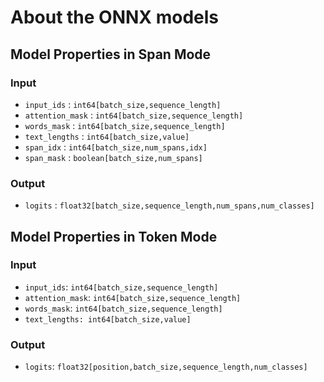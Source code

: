 # About the ONNX models

## Model Properties in Span Mode

### Input

* `input_ids` : `int64[batch_size,sequence_length]`
* `attention_mask` : `int64[batch_size,sequence_length]`
* `words_mask` : `int64[batch_size,sequence_length]`
* `text_lengths` : `int64[batch_size,value]`
* `span_idx` : `int64[batch_size,num_spans,idx]`
* `span_mask` : `boolean[batch_size,num_spans]`

### Output

* `logits` : `float32[batch_size,sequence_length,num_spans,num_classes]`


## Model Properties in Token Mode

### Input

* `input_ids`: `int64[batch_size,sequence_length]`
* `attention_mask`: `int64[batch_size,sequence_length]`
* `words_mask`: `int64[batch_size,sequence_length]`
* `text_lengths: int64[batch_size,value]`

### Output

* `logits`: `float32[position,batch_size,sequence_length,num_classes]`


